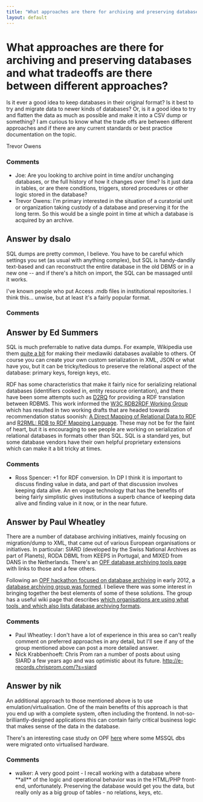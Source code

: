 ```yaml
---
title: "What approaches are there for archiving and preserving databases and what tradeoffs are there between different approaches?"
layout: default
---
```

What approaches are there for archiving and preserving databases and what tradeoffs are there between different approaches?
=====================
Is it ever a good idea to keep databases in their original format? Is it
best to try and migrate data to newer kinds of databases? Or, is it a
good idea to try and flatten the data as much as possible and make it
into a CSV dump or something? I am curious to know what the trade offs
are between different approaches and if there are any current standards
or best practice documentation on the topic.

Trevor Owens

### Comments ###
* Joe: Are you looking to archive point in time and/or unchanging databases, or
the full history of how it changes over time? Is it just data in tables,
or are there conditions, triggers, stored procedures or other logic
stored in the database?
* Trevor Owens: I'm primary interested in the situation of a curatorial unit or
organization taking custody of a database and preserving it for the long
term. So this would be a single point in time at which a database is
acquired by an archive.


Answer by dsalo
----------------
SQL dumps are pretty common, I believe. You have to be careful which
settings you set (as usual with anything complex), but SQL is
handy-dandily text-based and can reconstruct the entire database in the
old DBMS or in a new one -- and if there's a hitch on import, the SQL
can be massaged until it works.

I've known people who put Access .mdb files in institutional
repositories. I think this... unwise, but at least it's a fairly popular
format.

### Comments ###

Answer by Ed Summers
----------------
SQL is much preferrable to native data dumps. For example, Wikipedia use
them [quite a bit](http://dumps.wikimedia.org/) for making their
mediawiki databases available to others. Of course you can create your
own custom serialization in XML, JSON or what have you, but it can be
tricky/tedious to preserve the relational aspect of the database:
primary keys, foreign keys, etc.

RDF has some characteristics that make it fairly nice for serializing
relational databases (identifiers cooked in, entity resource
orientation), and there have been some attempts such as
[D2RQ](http://d2rq.org/) for providing a RDF translation between RDBMS.
This work informed the [W3C RDB2RDF Working
Group](http://www.w3.org/2001/sw/rdb2rdf/) which has resulted in two
working drafts that are headed towards recommendation status soonish: [A
Direct Mapping of Relational Data to
RDF](http://www.w3.org/TR/rdb-direct-mapping/) and [R2RML: RDB to RDF
Mapping Language](http://www.w3.org/TR/r2rml/). These may not be for the
faint of heart, but it is encouraging to see people are working on
serialization of relational databases in formats other than SQL. SQL is
a standard yes, but some database vendors have their own helpful
proprietary extensions which can make it a bit tricky at times.

### Comments ###
* Ross Spencer: +1 for RDF conversion. In DP I think it is important to discuss finding
value in data, and part of that discussion involves keeping data alive.
An en vogue technology that has the benefits of being fairly simplistic
gives institutions a superb chance of keeping data alive and finding
value in it now, or in the near future.

Answer by Paul Wheatley
----------------
There are a number of database archiving initiatives, mainly focusing on
migration/dump to XML, that came out of various European organisations
or initiatives. In particular: SIARD (developed by the Swiss National
Archives as part of Planets), RODA DBML from KEEPS in Portugal, and
MIXED from DANS in the Netherlands. There's an [OPF database archiving
tools
page](http://wiki.opf-labs.org/pages/viewpage.action?pageId=4325437)
with links to those and a few others.

Following an [OPF hackathon focused on database
archiving](http://wiki.opf-labs.org/display/KB/2012-02-07+OPF+Hackathon+-+A+Practical+Approach+to+Database+Archiving)
in early 2012, a [database archiving group was
formed](http://wiki.opf-labs.org/display/KB/Comparison+of+SIARD,+DBML+and+SIARDK+Working+Group).
I believe there was some interest in bringing together the best elements
of some of these solutions. The group has a useful wiki page that
describes [which organisations are using what tools, and which also
lists database archiving
formats](http://wiki.opf-labs.org/display/KB/DBPRES+comprehensive+breakdown).

### Comments ###
* Paul Wheatley: I don't have a lot of experience in this area so can't really comment on
preferred approaches in any detail, but I'll see if any of the group
mentioned above can post a more detailed answer.
* Nick Krabbenhoeft: Chris Prom ran a number of posts about using SIARD a few years ago and
was optimistic about its future. http://e-records.chrisprom.com/?s=siard

Answer by nik
----------------
An additional approach to those mentioned above is to use
emulation/virtualisation. One of the main benefits of this approach is
that you end up with a complete system, often including the frontend. In
not-so-brilliantly-designed applications this can contain fairly
critical business logic that makes sense of the data in the database.

There's an interesting case study on OPF
[here](http://www.openplanetsfoundation.org/blogs/2012-04-23-migrating-windows-2000-database-server-virtualized-and-emulated-hardware)
where some MSSQL dbs were migrated onto virtualised hardware.

### Comments ###
* walker: A very good point - I recall working with a database where \*\*all\*\*
of the logic and operational behavior was in the HTML/PHP front-end,
unfortunately. Preserving the database would get you the data, but
really only as a big group of tables - no relations, keys, etc.

